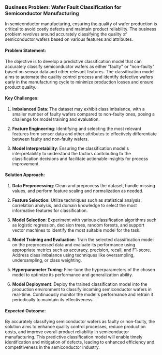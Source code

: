 ### Business Problem: Wafer Fault Classification for Semiconductor Manufacturing

In semiconductor manufacturing, ensuring the quality of wafer production is critical to avoid costly defects and maintain product reliability. The business problem revolves around accurately classifying the quality of semiconductor wafers based on various features and attributes.

#### Problem Statement:

The objective is to develop a predictive classification model that can accurately classify semiconductor wafers as either "faulty" or "non-faulty" based on sensor data and other relevant features. The classification model aims to automate the quality control process and identify defective wafers early in the manufacturing cycle to minimize production losses and ensure product quality.

#### Key Challenges:

1. **Imbalanced Data**: The dataset may exhibit class imbalance, with a smaller number of faulty wafers compared to non-faulty ones, posing a challenge for model training and evaluation.
   
2. **Feature Engineering**: Identifying and selecting the most relevant features from sensor data and other attributes to effectively differentiate between faulty and non-faulty wafers.

3. **Model Interpretability**: Ensuring the classification model's interpretability to understand the factors contributing to the classification decisions and facilitate actionable insights for process improvement.

#### Solution Approach:

1. **Data Preprocessing**: Clean and preprocess the dataset, handle missing values, and perform feature scaling and normalization as needed.

2. **Feature Selection**: Utilize techniques such as statistical analysis, correlation analysis, and domain knowledge to select the most informative features for classification.

3. **Model Selection**: Experiment with various classification algorithms such as logistic regression, decision trees, random forests, and support vector machines to identify the most suitable model for the task.

4. **Model Training and Evaluation**: Train the selected classification model on the preprocessed data and evaluate its performance using appropriate metrics such as accuracy, precision, recall, and F1-score. Address class imbalance using techniques like oversampling, undersampling, or class weighting.

5. **Hyperparameter Tuning**: Fine-tune the hyperparameters of the chosen model to optimize its performance and generalization ability.

6. **Model Deployment**: Deploy the trained classification model into the production environment to classify incoming semiconductor wafers in real-time. Continuously monitor the model's performance and retrain it periodically to maintain its effectiveness.

#### Expected Outcome:

By accurately classifying semiconductor wafers as faulty or non-faulty, the solution aims to enhance quality control processes, reduce production costs, and improve overall product reliability in semiconductor manufacturing. This predictive classification model will enable timely identification and mitigation of defects, leading to enhanced efficiency and competitiveness in the semiconductor industry.